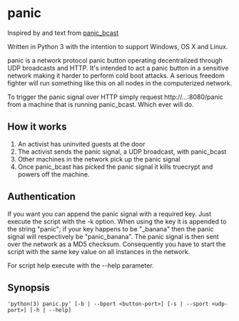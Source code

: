 # panic

Inspired by and text from [panic_bcast](https://github.com/qnrq/panic_bcast)

Written in Python 3 with the intention to support Windows, OS X and Linux.

panic is a network protocol panic button operating decentralized through UDP broadcasts and HTTP. It's intended to act a panic button in a sensitive network making it harder to perform cold boot attacks. A serious freedom fighter will run something like this on all nodes in the computerized network.

To trigger the panic signal over HTTP simply request http://...:8080/panic from a machine that is running panic_bcast. Which ever will do.

## How it works

1. An activist has uninvited guests at the door
2. The activist sends the panic signal, a UDP broadcast, with panic_bcast
3. Other machines in the network pick up the panic signal
4. Once panic_bcast has picked the panic signal it kills truecrypt and powers off the machine.

## Authentication

If you want you can append the panic signal with a required key. Just execute the script with the -k option. When using the key it is appended to the string "panic"; if your key happens to be "_banana" then the panic signal will respectively be "panic_banana". The panic signal is then sent over the network as a MD5 checksum. Consequently you have to start the script with the same key value on all instances in the network.

For script help execute with the --help parameter.

## Synopsis

```
'python(3) panic.py' [-b | --bport <button-port>] [-s | --sport <udp-port>] [-h | --help]
```
